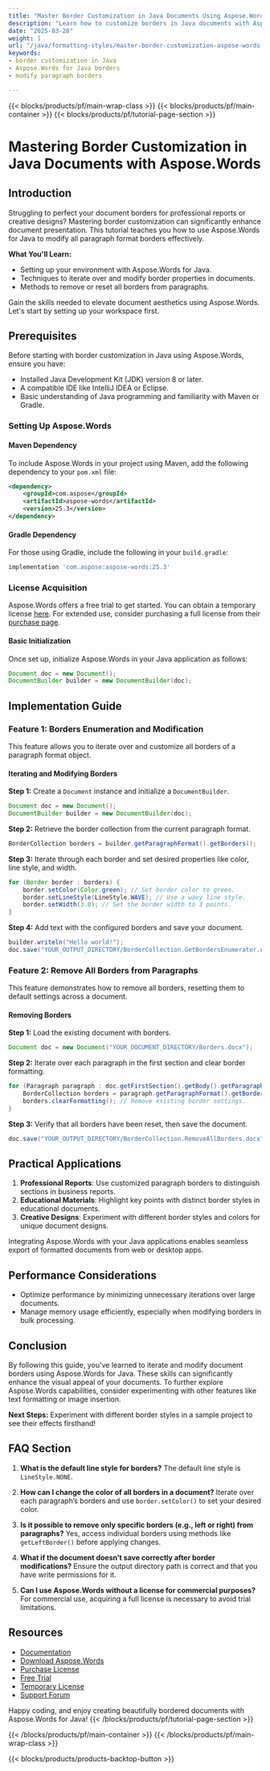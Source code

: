 ```yaml
---
title: "Master Border Customization in Java Documents Using Aspose.Words"
description: "Learn how to customize borders in Java documents with Aspose.Words. This guide covers setting up, modifying border properties, and resetting them efficiently."
date: "2025-03-28"
weight: 1
url: "/java/formatting-styles/master-border-customization-aspose-words-java/"
keywords:
- border customization in Java
- Aspose.Words for Java borders
- modify paragraph borders

---
```


{{< blocks/products/pf/main-wrap-class >}}
{{< blocks/products/pf/main-container >}}
{{< blocks/products/pf/tutorial-page-section >}}


# Mastering Border Customization in Java Documents with Aspose.Words

## Introduction

Struggling to perfect your document borders for professional reports or creative designs? Mastering border customization can significantly enhance document presentation. This tutorial teaches you how to use Aspose.Words for Java to modify all paragraph format borders effectively.

**What You'll Learn:**
- Setting up your environment with Aspose.Words for Java.
- Techniques to iterate over and modify border properties in documents.
- Methods to remove or reset all borders from paragraphs.

Gain the skills needed to elevate document aesthetics using Aspose.Words. Let's start by setting up your workspace first.

## Prerequisites

Before starting with border customization in Java using Aspose.Words, ensure you have:

- Installed Java Development Kit (JDK) version 8 or later.
- A compatible IDE like IntelliJ IDEA or Eclipse.
- Basic understanding of Java programming and familiarity with Maven or Gradle.

### Setting Up Aspose.Words

#### Maven Dependency
To include Aspose.Words in your project using Maven, add the following dependency to your `pom.xml` file:

```xml
<dependency>
    <groupId>com.aspose</groupId>
    <artifactId>aspose-words</artifactId>
    <version>25.3</version>
</dependency>
```

#### Gradle Dependency
For those using Gradle, include the following in your `build.gradle`:

```gradle
implementation 'com.aspose:aspose-words:25.3'
```

### License Acquisition
Aspose.Words offers a free trial to get started. You can obtain a temporary license [here](https://purchase.aspose.com/temporary-license/). For extended use, consider purchasing a full license from their [purchase page](https://purchase.aspose.com/buy).

#### Basic Initialization
Once set up, initialize Aspose.Words in your Java application as follows:

```java
Document doc = new Document();
DocumentBuilder builder = new DocumentBuilder(doc);
```

## Implementation Guide

### Feature 1: Borders Enumeration and Modification
This feature allows you to iterate over and customize all borders of a paragraph format object.

#### Iterating and Modifying Borders
**Step 1:** Create a `Document` instance and initialize a `DocumentBuilder`.

```java
Document doc = new Document();
DocumentBuilder builder = new DocumentBuilder(doc);
```

**Step 2:** Retrieve the border collection from the current paragraph format.

```java
BorderCollection borders = builder.getParagraphFormat().getBorders();
```

**Step 3:** Iterate through each border and set desired properties like color, line style, and width.

```java
for (Border border : borders) {
    border.setColor(Color.green); // Set border color to green.
    border.setLineStyle(LineStyle.WAVE); // Use a wavy line style.
    border.setWidth(3.0); // Set the border width to 3 points.
}
```

**Step 4:** Add text with the configured borders and save your document.

```java
builder.writeln("Hello world!");
doc.save("YOUR_OUTPUT_DIRECTORY/BorderCollection.GetBordersEnumerator.docx");
```

### Feature 2: Remove All Borders from Paragraphs
This feature demonstrates how to remove all borders, resetting them to default settings across a document.

#### Removing Borders
**Step 1:** Load the existing document with borders.

```java
Document doc = new Document("YOUR_DOCUMENT_DIRECTORY/Borders.docx");
```

**Step 2:** Iterate over each paragraph in the first section and clear border formatting.

```java
for (Paragraph paragraph : doc.getFirstSection().getBody().getParagraphs()) {
    BorderCollection borders = paragraph.getParagraphFormat().getBorders();
    borders.clearFormatting(); // Remove existing border settings.
}
```

**Step 3:** Verify that all borders have been reset, then save the document.

```java
doc.save("YOUR_OUTPUT_DIRECTORY/BorderCollection.RemoveAllBorders.docx");
```

## Practical Applications

1. **Professional Reports**: Use customized paragraph borders to distinguish sections in business reports.
2. **Educational Materials**: Highlight key points with distinct border styles in educational documents.
3. **Creative Designs**: Experiment with different border styles and colors for unique document designs.

Integrating Aspose.Words with your Java applications enables seamless export of formatted documents from web or desktop apps.

## Performance Considerations
- Optimize performance by minimizing unnecessary iterations over large documents.
- Manage memory usage efficiently, especially when modifying borders in bulk processing.

## Conclusion

By following this guide, you've learned to iterate and modify document borders using Aspose.Words for Java. These skills can significantly enhance the visual appeal of your documents. To further explore Aspose.Words capabilities, consider experimenting with other features like text formatting or image insertion.

**Next Steps:** Experiment with different border styles in a sample project to see their effects firsthand!

## FAQ Section

1. **What is the default line style for borders?**
The default line style is `LineStyle.NONE`.

2. **How can I change the color of all borders in a document?**
Iterate over each paragraph’s borders and use `border.setColor()` to set your desired color.

3. **Is it possible to remove only specific borders (e.g., left or right) from paragraphs?**
Yes, access individual borders using methods like `getLeftBorder()` before applying changes.

4. **What if the document doesn’t save correctly after border modifications?**
Ensure the output directory path is correct and that you have write permissions for it.

5. **Can I use Aspose.Words without a license for commercial purposes?**
For commercial use, acquiring a full license is necessary to avoid trial limitations.

## Resources
- [Documentation](https://reference.aspose.com/words/java/)
- [Download Aspose.Words](https://releases.aspose.com/words/java/)
- [Purchase License](https://purchase.aspose.com/buy)
- [Free Trial](https://releases.aspose.com/words/java/)
- [Temporary License](https://purchase.aspose.com/temporary-license/)
- [Support Forum](https://forum.aspose.com/c/words/10)

Happy coding, and enjoy creating beautifully bordered documents with Aspose.Words for Java!
{{< /blocks/products/pf/tutorial-page-section >}}

{{< /blocks/products/pf/main-container >}}
{{< /blocks/products/pf/main-wrap-class >}}

{{< blocks/products/products-backtop-button >}}
